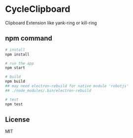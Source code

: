 # CycleClipboard

Clipboard Extension like yank-ring or kill-ring

## npm command

```bash
# install
npm install

# run the app
npm start

# build
npm build
## may need electron-rebuild for native module 'robotjs'
## ./node_modules/.bin/electron-rebuild

# test
npm test
```

## License
MIT